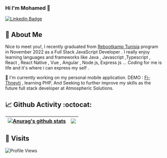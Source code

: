 ### Hi I'm Mohamed 👋

 [![Linkedin Badge](https://img.shields.io/badge/-MohamedZhioua-blue?style=flat-square&logo=Linkedin&logoColor=white&link=https://www.linkedin.com/in/mohamed-zhioua-18873b196/)](https://www.linkedin.com/in/mohamed-zhioua-18873b196/)

## 🚀 About Me 

Nice to meet you!, I recently graduated from [Rebootkamp Tunisia](https://github.com/RBK-TN)  program in November 2022  as a Full Stack JavaScript Developer .
I really enjoy learning languages and frameworks like Java , Javascript ,Typescript , React , React Native , Vue , Angular , Node js, Express js ... 
Coding for me is life and it's where i can express my self .

🔭 I'm currently working on my personal mobile application. DEMO : [Fi-Thneyti](https://www.youtube.com/watch?v=BdMUXa9pMNA) , learning  PHP, And Seeking to further improve my skills as the future full stack developer at Atmospheric Solutions.

## 📈 Github Activity :octocat:
| <a href="https://github.com/anuraghazra/github-readme-stats"><img align="center" src="https://github-readme-stats.vercel.app/api?username=mohamedzhioua&show_icons=true&count_private=true&hide_border=true" alt="Anurag's github stats" /></a> | <a href="https://github.com/anuraghazra/github-readme-stats"><img align="center" src="https://github-readme-stats.vercel.app/api/top-langs/?username=mohamedzhioua&langs_count=8&layout=compact&hide_border=true" /></a> |
| ------------- | ------------- |

   
## 👀 Visits
![Profile Views](https://komarev.com/ghpvc/?username=mohamedzhioua&color=blue)


